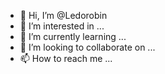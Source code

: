 - 👋 Hi, I’m @Ledorobin
- 👀 I’m interested in ...
- 🌱 I’m currently learning ...
- 💞️ I’m looking to collaborate on ...
- 📫 How to reach me ...

<!---
Ledorobin/Ledorobin is a ✨ special ✨ repository because its `README.md` (this file) appears on your GitHub profile.
You can click the Preview link to take a look at your changes.
--->
